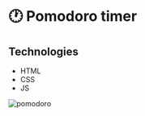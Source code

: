 # 🕐 Pomodoro timer

## Technologies
- HTML
- CSS
- JS


![pomodoro](https://github.com/IsaacWl/pomodoro-js/assets/87919064/87ad88ed-d42e-4e57-bbfe-851b16c60ee4)

